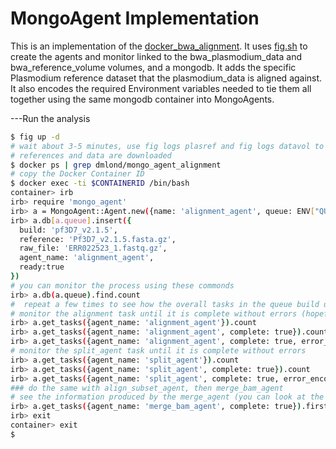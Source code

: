 MongoAgent Implementation
=========================

This is an implementation of the [docker_bwa_alignment](https://github.com/dmlond/docker_bwa_aligner).
It uses [fig.sh](http://www.fig.sh/) to create the agents and monitor linked to
the bwa_plasmodium_data and bwa_reference_volume volumes, and a mongodb. It
adds the specific Plasmodium reference dataset that the plasmodium_data is
aligned against.  It also encodes the required Environment variables needed
to tie them all together using the same mongodb container into MongoAgents.

---Run the analysis

```bash
$ fig up -d
# wait about 3-5 minutes, use fig logs plasref and fig logs datavol to ensure the
# references and data are downloaded
$ docker ps | grep dmlond/mongo_agent_alignment
# copy the Docker Container ID
$ docker exec -ti $CONTAINERID /bin/bash
container> irb
irb> require 'mongo_agent'
irb> a = MongoAgent::Agent.new({name: 'alignment_agent', queue: ENV["QUEUE"]})
irb> a.db[a.queue].insert({
  build: 'pf3D7_v2.1.5',
  reference: 'Pf3D7_v2.1.5.fasta.gz',
  raw_file: 'ERR022523_1.fastq.gz',
  agent_name: 'alignment_agent',
  ready:true
})
# you can monitor the process using these commonds
irb> a.db(a.queue).find.count
#  repeat a few times to see how the overall tasks in the queue build up
# monitor the alignment task until it is complete without errors (hopefully)
irb> a.get_tasks({agent_name: 'alignment_agent'}).count
irb> a.get_tasks({agent_name: 'alignment_agent', complete: true}).count
irb> a.get_tasks({agent_name: 'alignment_agent', complete: true, error_encountered: false}).count
# monitor the split_agent task until it is complete without errors
irb> a.get_tasks({agent_name: 'split_agent'}).count
irb> a.get_tasks({agent_name: 'split_agent', complete: true}).count
irb> a.get_tasks({agent_name: 'split_agent', complete: true, error_encountered: false}).count
### do the same with align_subset_agent, then merge_bam_agent
# see the information produced by the merge_agent (you can look at the others as well)
irb> a.get_tasks({agent_name: 'merge_bam_agent', complete: true}).first
irb> exit
container> exit
$
```
